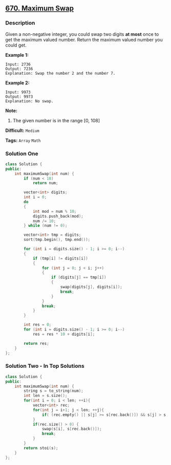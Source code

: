 ## [670. Maximum Swap](https://leetcode.com/problems/maximum-swap/description/)

### Description

Given a non-negative integer, you could swap two digits **at most** once to get the maximum valued number. Return the maximum valued number you could get.

**Example 1:**

```
Input: 2736
Output: 7236
Explanation: Swap the number 2 and the number 7.

```

**Example 2:**

```
Input: 9973
Output: 9973
Explanation: No swap.

```

**Note:**

1. The given number is in the range [0, 108]

**Difficult:** `Medium`

**Tags:** `Array` `Math`

### Solution One

```c++
class Solution {
public:
    int maximumSwap(int num) {
        if (num < 10)
            return num;

        vector<int> digits;
        int i = 0;
        do
        {
            int mod = num % 10;
            digits.push_back(mod);
            num /= 10;
        } while (num != 0);

        vector<int> tmp = digits;
        sort(tmp.begin(), tmp.end());

        for (int i = digits.size() - 1; i >= 0; i--)
        {
            if (tmp[i] != digits[i])
            {
                for (int j = 0; j < i; j++)
                {
                    if (digits[j] == tmp[i])
                    {
                        swap(digits[j], digits[i]);
                        break;
                    }
                }
                break;
            }
        }

        int res = 0;
        for (int i = digits.size() - 1; i >= 0; i--)
            res = res * 10 + digits[i];

        return res;
    }
};
```

### Solution Two - In Top Solutions

```c++
class Solution {
public:
    int maximumSwap(int num) {
        string s = to_string(num);
        int len = s.size();
        for(int i = 0; i < len; ++i){
            vector<int> rec;
            for(int j = i+1; j < len; ++j){
                if( (rec.empty() || s[j] >= s[rec.back()]) && s[j] > s[i]) rec.push_back(j);
            }
            if(rec.size() > 0) {
                swap(s[i], s[rec.back()]);
                break;
            }
        }
        return stoi(s);
    }
};
```
